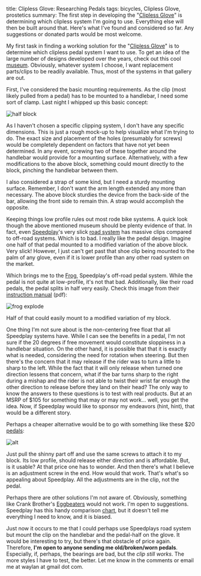 title: Clipless Glove: Researching Pedals
tags: bicycles, Clipless Glove, prostetics
summary: The first step in developing the
    "[Clipless Glove](http://achinghead.com/archive/tag/clipless-glove/)" is
    determining which clipless system I'm going to use. Everything else will
    then be built around that. Here's what I've found and considered so far. Any
    suggestions or donated parts would be most welcome.

My first task in finding a working solution for the "[Clipless Glove][]" is to determine which clipless pedal system I want to use. To get an idea of the large number of designs developed over the years, check out this cool [museum][]. Obviously, whatever system I choose, I want replacement parts/clips to be readily available. Thus, most of the systems in that gallery are out.

First, I've considered the basic mounting requirements. As the clip (most likely pulled from a pedal) has to be mounted to a handlebar, I need some sort of clamp. Last night I whipped up this basic concept:

![half block](http://media.achinghead.com/pics/half-block.png)

As I haven't chosen a specific clipping system, I don't have any specific dimensions. This is just a rough mock-up to help visualize what I'm trying to do. The exact size and placement of the holes (presumably for screws) would be completely dependent on factors that have not yet been determined. In any event, screwing two of these together around the handlebar would provide for a mounting surface. Alternatively, with a few modifications to the above block, something could mount directly to the block, pinching the handlebar between them.

I also considered a strap of some kind, but I need a sturdy mounting surface. Remember, I don't want the arm length extended any more than necessary. The above block sturdies the device from the back-side of the bar, allowing the front side to remain thin. A strap would accomplish the opposite.

Keeping things low profile rules out most rode bike systems. A quick look though the above mentioned museum should be plenty evidence of that. In fact, even [Speedplay][]'s very slick [road system][] has massive clips compared to off-road systems. Which is to bad. I really like the pedal design. Imagine one half of that pedal mounted to a modified variation of the above block. Very slick! However, I just can't get past that shoe clip being mounted to the palm of any glove, even if it is lower profile than any other road system on the market.

Which brings me to the [Frog][], Speedplay's off-road pedal system. While the pedal is not quite at low-profile, it's not that bad. Additionally, like their road pedals, the pedal splits in half very easily. Check this image from their [instruction manual][] (pdf):

![frog explode](http://media.achinghead.com/pics/frog-explode.png)

Half of that could easily mount to a modified variation of my block. 

One thing I'm not sure about is the non-centering free float that all Speedplay systems have. While I can see the benefits in a pedal, I'm not sure if the 20 degrees if free movement would constitute sloppiness in a handlebar situation. On the other hand, it is possible that that it is exactly what is needed, considering the need for rotation when steering. But then there's the concern that it may release if the rider was to turn a little to sharp to the left. While the fact that it will only release when turned one direction lessens that concern, what if the bar turns sharp to the right during a mishap and the rider is not able to twist their wrist far enough the other direction to release before they land on their head? The only way to know the answers to these questions is to test with real products. But at an MSRP of $105 for something that may or may not work... well, you get the idea. Now, if Speedplay would like to sponsor my endeavors (hint, hint), that would be a different story.

Perhaps a cheaper alternative would be to go with something like these $20 [pedals][]:

![alt](http://media.achinghead.com/pics/NS-pedal.jpg)

Just pull the shinny part off and use the same screws to attach it to my block. Its low profile, should release either direction and is affordable. But, is it usable? At that price one has to wonder. And then there's what I believe is an adjustment screw in the end. How would that work. That's what's so appealing about Speedplay. All the adjustments are in the clip, not the pedal. 

Perhaps there are other solutions I'm not aware of. Obviously, something like Crank Brother's [Eggbeaters][] would not work. I'm open to suggestions. Speedplay has this handy comparison [chart][], but it doesn't tell me everything I need to know, and it is biased.

Just now it occurs to me that I could perhaps use Speedplays road system but mount the clip on the handlebar and the pedal-half on the glove. It would be interesting to try, but there's that obstacle of price again. Therefore, **I'm open to anyone sending me old/broken/worn pedals**. Especially, if, perhaps, the bearings are bad, but the *clip still works*. The more styles I have to test, the better. Let me know in the comments or email me at waylan at gmail dot com.

[Clipless Glove]: http://achinghead.com/archive/75/clipless-glove-and-open-prosthetics-project/
[museum]: http://www.speedplay.com/index.cfm?fuseaction=pedalmuseum.intro
[Speedplay]: http://www.speedplay.com
[road system]: http://www.speedplay.com/index.cfm?fuseaction=home.lightaction
[frog]: http://www.speedplay.com/index.cfm?fuseaction=home.frog
[instruction manual]: http://www.speedplay.com/pubs/Frog_Instructions_10_06_06w.pdf
[pedals]: http://www.nashbar.com/profile.cfm?category=6000108&subcategory=60001078&brand=&sku=8863&storetype=&estoreid=&pagename=Shop%20by%20Subcat%3A%20ATB%20Clipless%20Pedals
[Eggbeaters]: http://www.crankbrothers.com/eggbeater.php
[chart]: http://speedplay.com/index.cfm?fuseaction=home.mtbcompare